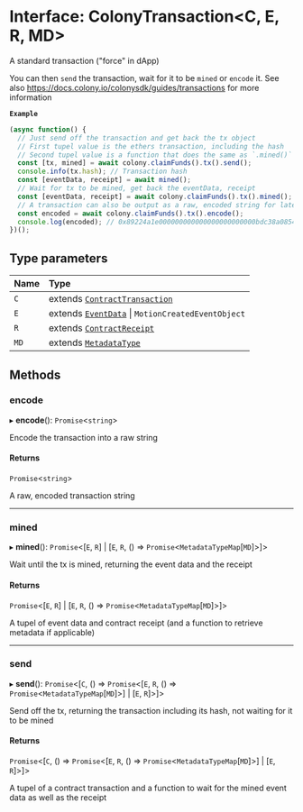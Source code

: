 # Interface: ColonyTransaction<C, E, R, MD\>

A standard transaction ("force" in dApp)

You can then `send` the transaction, wait for it to be `mined` or `encode` it.
See also https://docs.colony.io/colonysdk/guides/transactions for more information

**`Example`**

```typescript
(async function() {
  // Just send off the transaction and get back the tx object
  // First tupel value is the ethers transaction, including the hash
  // Second tupel value is a function that does the same as `.mined()` below
  const [tx, mined] = await colony.claimFunds().tx().send();
  console.info(tx.hash); // Transaction hash
  const [eventData, receipt] = await mined();
  // Wait for tx to be mined, get back the eventData, receipt
  const [eventData, receipt] = await colony.claimFunds().tx().mined();
  // A transaction can also be output as a raw, encoded string for later use (e.g. using `sendRawTransaction`)
  const encoded = await colony.claimFunds().tx().encode();
  console.log(encoded); // 0x89224a1e000000000000000000000000bdc38a08548b47015f5fe853aa6614cfb2cbfcc0
})();
```

## Type parameters

| Name | Type |
| :------ | :------ |
| `C` | extends [`ContractTransaction`](ContractTransaction.md) |
| `E` | extends [`EventData`](EventData.md) \| `MotionCreatedEventObject` |
| `R` | extends [`ContractReceipt`](ContractReceipt.md) |
| `MD` | extends [`MetadataType`](../enums/MetadataType.md) |

## Methods

### encode

▸ **encode**(): `Promise`<`string`\>

Encode the transaction into a raw string

#### Returns

`Promise`<`string`\>

A raw, encoded transaction string

___

### mined

▸ **mined**(): `Promise`<[`E`, `R`] \| [`E`, `R`, () => `Promise`<`MetadataTypeMap`[`MD`]\>]\>

Wait until the tx is mined, returning the event data and the receipt

#### Returns

`Promise`<[`E`, `R`] \| [`E`, `R`, () => `Promise`<`MetadataTypeMap`[`MD`]\>]\>

A tupel of event data and contract receipt (and a function to retrieve metadata if applicable)

___

### send

▸ **send**(): `Promise`<[`C`, () => `Promise`<[`E`, `R`, () => `Promise`<`MetadataTypeMap`[`MD`]\>] \| [`E`, `R`]\>]\>

Send off the tx, returning the transaction including its hash, not waiting for it to be mined

#### Returns

`Promise`<[`C`, () => `Promise`<[`E`, `R`, () => `Promise`<`MetadataTypeMap`[`MD`]\>] \| [`E`, `R`]\>]\>

A tupel of a contract transaction and a function to wait for the mined event data as well as the receipt

